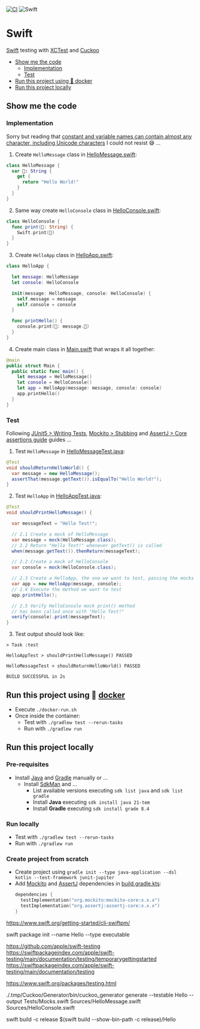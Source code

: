 [![CI](https://github.com/rogervinas/tests-everywhere/actions/workflows/swift.yml/badge.svg)](https://github.com/rogervinas/tests-everywhere/actions/workflows/swift.yml)
![Swift](https://img.shields.io/badge/Swift-5.9-blue?labelColor=black)

# Swift

[Swift](https://www.swift.org/) testing with [XCTest](https://developer.apple.com/documentation/xctest) and [Cuckoo](https://github.com/Brightify/Cuckoo)

- [Show me the code](#show-me-the-code)
  - [Implementation](#implementation)
  - [Test](#test)
- [Run this project using 🐳 docker](#run-this-project-using--docker)
- [Run this project locally](#run-this-project-locally)

## Show me the code

### Implementation

Sorry but reading that [constant and variable names can contain almost any character, including Unicode characters](https://docs.swift.org/swift-book/documentation/the-swift-programming-language/thebasics#Naming-Constants-and-Variables) I could not resist 😅 ...

1. Create `HelloMessage` class in [HelloMessage.swift](Sources/HelloMessage.swift):

```swift
class HelloMessage {
  var 👋: String {
    get {
      return "Hello World!"
    }
  }
}
```

2. Same way create `HelloConsole` class in [HelloConsole.swift](Sources/HelloConsole.swift):

```swift
class HelloConsole {
  func print(👋: String) {
    Swift.print(👋)
  }
}
```

3. Create `HelloApp` class in [HelloApp.swift](Sources/HelloApp.swift):

```swift
class HelloApp {

  let message: HelloMessage
  let console: HelloConsole

  init(message: HelloMessage, console: HelloConsole) {
    self.message = message
    self.console = console
  }

  func printHello() {
    console.print(👋: message.👋)
  }
}
```

4. Create main class in [Main.swift](Sources/Main.swift) that wraps it all together:

```swift
@main
public struct Main {
  public static func main() {
    let message = HelloMessage()
    let console = HelloConsole()
    let app = HelloApp(message: message, console: console)
    app.printHello()
  }
}
```

### Test

Following [JUnit5 > Writing Tests](https://junit.org/junit5/docs/current/user-guide/#writing-tests), [Mockito > Stubbing](https://javadoc.io/doc/org.mockito/mockito-core/latest/org/mockito/Mockito.html#stubbing) and [AssertJ > Core assertions guide](https://assertj.github.io/doc/#assertj-core-assertions-guide) guides ...

1. Test `HelloMessage` in [HelloMessageTest.java](src/test/java/org/hello/HelloMessageTest.java):

```java
@Test
void shouldReturnHelloWorld() {
  var message = new HelloMessage();
  assertThat(message.getText()).isEqualTo("Hello World!");
}
```

2. Test `HelloApp` in [HelloAppTest.java](src/test/java/org/hello/HelloAppTest.java):

```java
@Test
void shouldPrintHelloMessage() {

  var messageText = "Hello Test!";

  // 2.1 Create a mock of HelloMessage
  var message = mock(HelloMessage.class);
  // 2.2 Return "Hello Test!" whenever getText() is called
  when(message.getText()).thenReturn(messageText);

  // 2.2 Create a mock of HelloConsole
  var console = mock(HelloConsole.class);

  // 2.3 Create a HelloApp, the one we want to test, passing the mocks
  var app = new HelloApp(message, console);
  // 2.4 Execute the method we want to test
  app.printHello();

  // 2.5 Verify HelloConsole mock print() method
  // has been called once with "Hello Test!"
  verify(console).print(messageText);
}
```

3. Test output should look like:

```
> Task :test

HelloAppTest > shouldPrintHelloMessage() PASSED

HelloMessageTest > shouldReturnHelloWorld() PASSED

BUILD SUCCESSFUL in 2s
```

## Run this project using 🐳 [docker](https://www.docker.com/)

- Execute `./docker-run.sh`
- Once inside the container:
  - Test with `./gradlew test --rerun-tasks`
  - Run with `./gradlew run`

## Run this project locally

### Pre-requisites

- Install [Java](https://openjdk.org/) and [Gradle](https://gradle.org/) manually or ...
  - Install [SdkMan](https://sdkman.io/) and ...
    - List available versions executing `sdk list java` and `sdk list gradle`
    - Install **Java** executing `sdk install java 21-tem`
    - Install **Gradle** executing `sdk install grade 8.4`

### Run locally

- Test with `./gradlew test --rerun-tasks`
- Run with `./gradlew run`

### Create project from scratch

- Create project using `gradle init --type java-application --dsl kotlin --test-framework junit-jupiter`
- Add [Mockito](https://site.mockito.org/) and [AssertJ](https://assertj.github.io/doc/) dependencies in [build.gradle.kts](build.gradle.kts):
  ```kotlin
  dependencies {
    testImplementation("org.mockito:mockito-core:x.x.x")
    testImplementation("org.assertj:assertj-core:x.x.x")
  }
  ```




https://www.swift.org/getting-started/cli-swiftpm/

swift package init --name Hello --type executable

https://github.com/apple/swift-testing
https://swiftpackageindex.com/apple/swift-testing/main/documentation/testing/temporarygettingstarted
https://swiftpackageindex.com/apple/swift-testing/main/documentation/testing

https://www.swift.org/packages/testing.html

./.tmp/Cuckoo/Generator/bin/cuckoo_generator generate --testable Hello --output Tests/Mocks.swift Sources/HelloMessage.swift Sources/HelloConsole.swift


swift build -c release
$(swift build --show-bin-path -c release)/Hello
